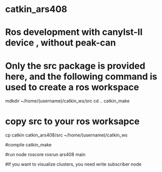 # catkin_ars408
# Ros development with canylst-II device , without peak-can
# Only the src package is provided here, and the following command is used to create a ros workspace


mdkdir ~/home/(username)/catkin_ws/src
cd ..
catkin_make

# copy src to your ros worksapce
cp catkin catkin_ars408/src ~/home/(username)/catkin_ws

#compile
catkin_make

#run node
roscore
rosrun ars408 main

#If you want to visualize clusters, you need write subscriber node 
